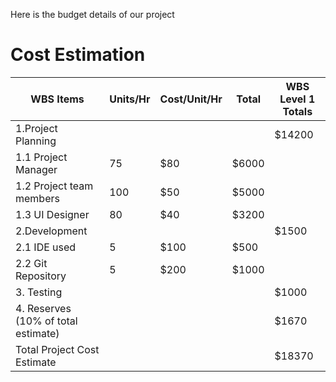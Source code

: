Here is the budget details of our project


# Cost Estimation

| WBS Items | Units/Hr | Cost/Unit/Hr | Total | WBS Level 1 Totals |
|-----|------|-------|--------|---------|
|1.Project Planning | | | | $14200 |
|1.1 Project Manager | 75 | $80 | $6000 | |
|1.2 Project team members | 100 | $50 | $5000 | |
|1.3 UI Designer | 80 | $40 | $3200 | |
|2.Development | | | | $1500 |
|2.1 IDE used | 5 | $100 | $500 | |
|2.2 Git Repository | 5 | $200 | $1000 | |
|3. Testing | | | | $1000 |
|4. Reserves (10% of total estimate) | | | | $1670 |
|Total Project Cost Estimate | | | | $18370 |








